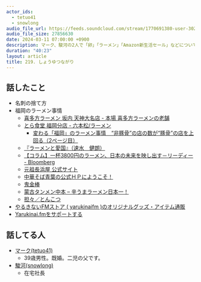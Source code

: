```yaml
---
actor_ids:
  - tetuo41
  - snowlong
audio_file_url: https://feeds.soundcloud.com/stream/1770691380-user-302747142-yarukinai-219-2024-03-11.mp3
audio_file_size: 27856630
date: 2024-03-11 07:00:00 +0900
description: マーク、駿河の2人で「卵」「ラーメン」「Amazon新生活セール」などについて話しました。
duration: "40:23"
layout: article
title: 219. しょうゆつながり
---
```


## 話したこと
- 名刺の捨て方
- 福岡のラーメン事情
  - [喜多方ラーメン 坂内 天神大名店 - 本場 喜多方ラーメンの老舗](https://ban-nai.com/tenjindaimyo/)
  - [とら食堂 福岡分店 - 六本松/ラーメン](https://tabelog.com/fukuoka/A4001/A400105/40044618/)
    - [変わる「福岡」のラーメン事情　“非豚骨”の店の数が“豚骨”の店を上回る（2ページ目）](https://www.dailyshincho.jp/article/2022/01051040/?all=1&page=2)
  - [『ラーメンと愛国』（速水　健朗）](https://bookclub.kodansha.co.jp/product?item=0000207226)
  - [【コラム】一杯3800円のラーメン、日本の未来を映し出す－リーディー - Bloomberg](https://www.bloomberg.co.jp/news/articles/2024-02-19/S8X6CGT1UM0W00)
  - [元祖長浜屋 公式サイト](http://www.ganso-nagahamaya.co.jp/)
  - [中華そば青葉の公式ＨＰにようこそ！](https://www.nakano-aoba.jp/)
  - [鬼金棒](https://kikanbo.co.jp/)
  - [蒙古タンメン中本 – 辛うまラーメン日本一！](https://www.moukotanmen-nakamoto.com/)
  - [担々／とんこつ](https://www.skylark.co.jp/bamiyan/menu/menu_category.html?cid=221)
- [やるきないFMストア ( yarukinaifm )のオリジナルグッズ・アイテム通販 ](https://suzuri.jp/yarukinaifm)
- [Yarukinai.fmをサポートする](https://note.com/tetuo41/circle)

## 話してる人
- [マーク(tetuo41)](https://twitter.com/tetuo41)
  - 39歳男性。既婚。二児の父です。
- [駿河(snowlong)](https://twitter.com/_snowlong)
  - 在宅社長
